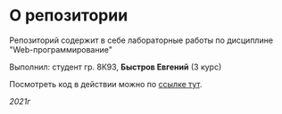 # О репозитории

Репозиторий содержит в себе лабораторные работы по дисциплине "Web-программирование"

Выполнил: студент гр. 8К93, **Быстров Евгений** (3 курс)

Посмотреть код в действии можно по [ссылке тут](https://euge-huge.github.io/web-tpu/index.html).

_2021г_

